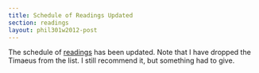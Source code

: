 ```yaml
---
title: Schedule of Readings Updated
section: readings
layout: phil301w2012-post
---
```


The schedule of [readings](readings/index.html) has been updated. Note that I have dropped the Timaeus from the list. I still recommend it, but something had to give.
